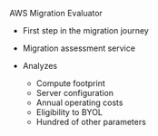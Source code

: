 AWS Migration Evaluator

- First step in the migration journey
- Migration assessment service
- Analyzes
    
    - Compute footprint
    - Server configuration
    - Annual operating costs
    - Eligibility to BYOL
    - Hundred of other parameters